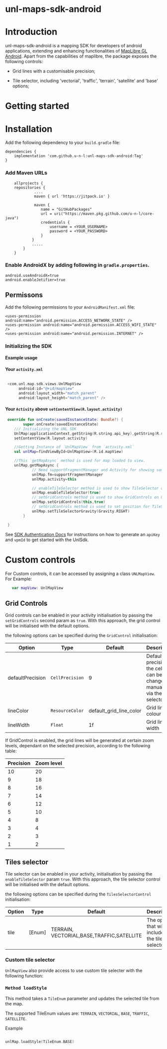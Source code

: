 # unl-maps-sdk-android

# Introduction

unl-maps-sdk-android is a mapping SDK for developers of android applications, extending and enhancing functionalities of [MapLibre GL Android](https://docs.maptiler.com/maplibre-gl-native-android/). Apart from the capabilities of maplibre, the package exposes the following controls:

- Grid lines with a customisable precision;

- Tile selector, including 'vectorial', 'traffic', 'terrain', 'satellite' and 'base' options;

# Getting started

# Installation
Add the following dependency to your `build.gradle` file:

```
dependencies {
    implementation 'com.github.u-n-l:unl-maps-sdk-android:Tag'
}
```

### Add Maven URLs
```
    allprojects {
	repositories {
             ....
             maven { url 'https://jitpack.io' }
               
             maven {
                name = "GitHubPackages"
                url = uri("https://maven.pkg.github.com/u-n-l/core-java")
                credentials {
                    username = <YOUR_USERNAME>
                    password = <YOUR_PASSWORD>
                }
            }
            .....
        }
    }
```


### Enable AndroidX by adding following in `gradle.properties`.
```
android.useAndroidX=true
android.enableJetifier=true
```


## Permissons
Add the following permissions to your `AndroidManifest.xml` file:
```
<uses-permission android:name="android.permission.ACCESS_NETWORK_STATE" />
<uses-permission android:name="android.permission.ACCESS_WIFI_STATE" />
<uses-permission android:name="android.permission.INTERNET" />
```

### Initializing the SDK

#### Example usage
#### Your `activity.xml`
```Kotlin

 <com.unl.map.sdk.views.UnlMapView
      android:id="@+id/mapView"
      android:layout_width="match_parent"
      android:layout_height="match_parent" />

```


#### Your `Activity` above `setContentView(R.layout.activity)`

```Kotlin
 override fun onCreate(savedInstanceState: Bundle?) {
        super.onCreate(savedInstanceState)
    /// Initializing the UNL SDK
    UnlMap(applicationContext,getString(R.string.api_key),getString(R.string.vpm_id))
    setContentView(R.layout.activity)

    //Getting Instance of `UnlMapView` from `activity.xml`
    val unlMap=findViewById<UnlMapView>(R.id.mapView)

    //This `getMapAsync` method is used for map loaded to view.
    unlMap.getMapAsync {
            // Need supportFragmentManager and Activity for showing some controls
            unlMap.fm=supportFragmentManager
            unlMap.activity=this

            // enableTileSelector method is used to show TileSelector on UnlMapView or not.
            unlMap.enableTileSelector(true)
            // setGridControls method is used to show GridControls on UnlMapView or not.
            unlMap.setGridControls(this,true)
            // setGridControls method is used to set position for TileSelector.
            unlMap.setTileSelectorGravity(Gravity.RIGHT)
        }

 }
```

See [SDK Authentication Docs](https://u-n-l.github.io/unl-map-js-docs/authentication/) for instructions on how to generate an `apiKey` and `vpmId` to get started with the UnlSdk.

# Custom controls

For Custom controls, it can be accessed by assigning a class `UNLMapView`. For Example:

```Kotlin
   var mapView: UnlMapView

```

## Grid Controls

Grid controls can be enabled in your activity initialisation by passing the `setGridControls` second param as `true`. With this approach, the grid control will be initialised with the default options.

the following options can be specified during the `GridControl` initialisation:

| Option           | Type            | Default                 | Description                                                                      |
| ---------------- | --------------- | ----------------------- |--------------------------------------------------------------------------------  |
| defaultPrecision | `CellPrecision` | 9                       | Default precision of the cells. It can be changed manually via the grid selector |
| lineColor        | `ResourceColor` | default_grid_line_color | Grid line's colour                                                               |
| lineWidth        | `Float `        | 1f                      | Grid line's width                                                                |

If GridControl is enabled, the grid lines will be generated at certain zoom levels, dependant on the selected precision, according to the following table:

| Precision | Zoom level |
| --------- | ---------- |
| 10        | 20         |
| 9         | 18         |
| 8         | 16         |
| 7         | 14         |
| 6         | 12         |
| 5         | 10         |
| 4         | 8          |
| 3         | 4          |
| 2         | 3          |
| 1         | 2          |

## Tiles selector

Tile selector can be enabled in your activity, initialisation by passing the  `enableTileSelector` param `true`. With this approach, the tile selector control will be initialised with the default options.

the following options can be specified during the `TilesSelectorControl` initialisation:


| Option | Type    | Default                                                  | Description                                             |
| ------ | ------- | -------------------------------------------------------- | ------------------------------------------------------- |
| tile  | [Enum]   | TERRAIN, VECTORIAL,BASE,TRAFFIC,SATELLITE                | The options that will be included in the tiles selector |

### Custom tile selector

`UnlMapView` also provide access to use custom tile selecter with the following function:

### `Method loadStyle`

This method takes a `TileEnum` parameter and updates the selected tile from the map.

The supported TileEnum values are:  `TERRAIN`, `VECTORIAL`, `BASE`, `TRAFFIC`, `SATELLITE`.

Example

```kotlin

unlMap.loadStyle(TileEnum.BASE)

```
